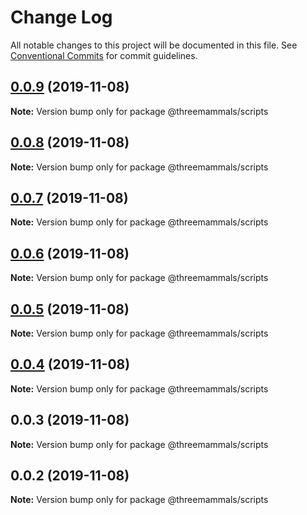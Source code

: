 # Change Log

All notable changes to this project will be documented in this file.
See [Conventional Commits](https://conventionalcommits.org) for commit guidelines.

## [0.0.9](https://github.com/ThreeMammals/gutenberg-to-react/compare/@threemammals/scripts@0.0.8...@threemammals/scripts@0.0.9) (2019-11-08)

**Note:** Version bump only for package @threemammals/scripts





## [0.0.8](https://github.com/ThreeMammals/gutenberg-to-react/compare/@threemammals/scripts@0.0.7...@threemammals/scripts@0.0.8) (2019-11-08)

**Note:** Version bump only for package @threemammals/scripts





## [0.0.7](https://github.com/ThreeMammals/gutenberg-to-react/compare/@threemammals/scripts@0.0.6...@threemammals/scripts@0.0.7) (2019-11-08)

**Note:** Version bump only for package @threemammals/scripts





## [0.0.6](https://github.com/ThreeMammals/gutenberg-to-react/compare/@threemammals/scripts@0.0.5...@threemammals/scripts@0.0.6) (2019-11-08)

**Note:** Version bump only for package @threemammals/scripts





## [0.0.5](https://github.com/ThreeMammals/gutenberg-to-react/compare/@threemammals/scripts@0.0.4...@threemammals/scripts@0.0.5) (2019-11-08)

**Note:** Version bump only for package @threemammals/scripts





## [0.0.4](https://github.com/ThreeMammals/gutenberg-to-react/compare/@threemammals/scripts@0.0.3...@threemammals/scripts@0.0.4) (2019-11-08)

**Note:** Version bump only for package @threemammals/scripts





## 0.0.3 (2019-11-08)

**Note:** Version bump only for package @threemammals/scripts





## 0.0.2 (2019-11-08)

**Note:** Version bump only for package @threemammals/scripts
